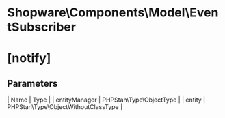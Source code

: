 # Shopware\Components\Model\EventSubscriber

# [notify] [](https://github.com/shopware/shopware/blob/5.5/engine/Shopware/Components/Model/EventSubscriber.php#L196)

## Parameters
| Name        | Type           |
| entityManager        | PHPStan\Type\ObjectType           |
| entity        | PHPStan\Type\ObjectWithoutClassType           |
